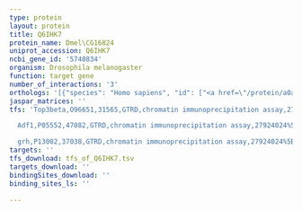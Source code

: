 ```yaml
---
type: protein
layout: protein
title: Q6IHK7
protein_name: Dmel\CG16824
uniprot_accession: Q6IHK7
ncbi_gene_id: '5740834'
organism: Drosophila melanogaster
function: target gene
number_of_interactions: '3'
orthologs: '[{"species": "Homo sapiens", "id": ["<a href=\"/protein/a0a024r1r8\">A0A024R1R8</a>", "<a href=\"/protein/q9y2s6\">Q9Y2S6</a>"]}, {"species": "Danio rerio", "id": ["<a href=\"/protein/q05ak9\">Q05AK9</a>"]}, {"species": "Mus musculus", "id": ["<a href=\"/protein/q8k003\">Q8K003</a>"]}, {"species": "Rattus norvegicus", "id": ["D3ZP49", "F1M6L8", "D3ZZW2"]}, {"species": "Caenorhabditis elegans", "id": ["Q20588"]}, {"species": "Saccharomyces cerevisiae", "id": ["<a href=\"/protein/q3e764\">Q3E764</a>"]}]'
jaspar_matrices: ''
tfs: 'Top3beta,O96651,31565,GTRD,chromatin immunoprecipitation assay,27924024%5Buid%5D,No

  Adf1,P05552,47082,GTRD,chromatin immunoprecipitation assay,27924024%5Buid%5D,No

  grh,P13002,37038,GTRD,chromatin immunoprecipitation assay,27924024%5Buid%5D,No'
targets: ''
tfs_download: tfs_of_Q6IHK7.tsv
targets_download: ''
bindingSites_download: ''
binding_sites_ls: ''

---
```

